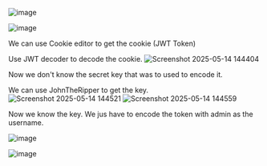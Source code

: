 ![image](https://github.com/user-attachments/assets/4781910f-6c33-4ea8-b13a-a9f60686453f)

![image](https://github.com/user-attachments/assets/2896030d-ad26-4988-8ec7-e01e63905927)

We can use Cookie editor to get the cookie (JWT Token)

Use JWT decoder to decode the cookie.
![Screenshot 2025-05-14 144404](https://github.com/user-attachments/assets/5e0f3b9f-6428-4575-8737-64072ac9c49b)

Now we don't know the secret key that was to used to encode it.

We can use JohnTheRipper to get the key.
![Screenshot 2025-05-14 144521](https://github.com/user-attachments/assets/14cc7282-19b0-4dc2-b8d5-5fb5928aae63)
![Screenshot 2025-05-14 144559](https://github.com/user-attachments/assets/96d7caef-736a-4f9b-aebb-576855934c34)

Now we know the key. We jus have to encode the token with admin as the username.

![image](https://github.com/user-attachments/assets/b36f3e18-36f9-4221-80e4-af5cc8237401)


![image](https://github.com/user-attachments/assets/7668501d-9e78-47ad-a648-105371045b99)
